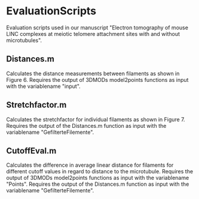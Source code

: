 # EvaluationScripts
Evaluation scripts used in our manuscript "Electron tomography of mouse LINC complexes at meiotic telomere attachment sites with and without microtubules".

## Distances.m
Calculates the distance measurements between filaments as shown in Figure 6.
Requires the output of 3DMODs model2points functions as input with the variablename "input".

## Stretchfactor.m 
Calculates the stretchfactor for individual filaments as shown in Figure 7.
Requires the output of the Distances.m function as input with the variablename "GefilterteFilemente".

## CutoffEval.m
Calculates the difference in average linear distance for filaments for different cutoff values in regard to distance to the microtubule.
Requires the output of 3DMODs model2points functions as input with the variablename "Points".
Requires the output of the Distances.m function as input with the variablename "GefilterteFilemente".

